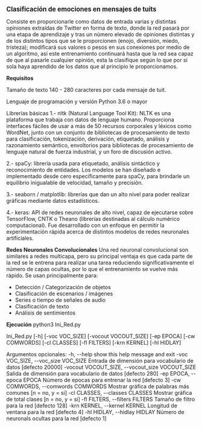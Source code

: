 <big><b>Clasificación de emociones en mensajes de tuits</b></big>

Consiste en proporcionarle como datos de entrada varias y distintas opiniones extraídas de Twitter en forma de texto, donde la red pasará por una etapa de aprendizaje y tras un número elevado de opiniones distintas y de los distintos tipos que se le proporcionen (enojo, diversión, miedo, tristeza); modificará sus valores o pesos en sus conexiones por medio de un algoritmo, así este entrenamiento continuará hasta que la red sea capaz de que al pasarle cualquier opinión, esta la clasifique según lo que por sí sola haya aprendido de los datos que al principio le proporcionamos.

<b>Requisitos</b>

Tamaño de texto
140 - 280 caracteres por cada mensaje de tuit.

Lenguaje de programación y versión
Python 3.6 o mayor

Librerías básicas
1.- nltk (Natural Language Tool Kit): NLTK es una plataforma que trabaja con datos de lenguaje humano. Proporciona interfaces fáciles de usar a más de 50 recursos corporales y léxicos como WordNet, junto con un conjunto de bibliotecas de procesamiento de texto para clasificación, tokenización, derivación, etiquetado, análisis y razonamiento semántico, envoltorios para bibliotecas de procesamiento de lenguaje natural de fuerza industrial, y un foro de discusión activo.

2.- spaCy: librería usada para etiquetado, análisis sintáctico y reconocimiento de entidades. Los modelos se han diseñado e implementado desde cero específicamente para spaCy, para brindarle un equilibrio inigualable de velocidad, tamaño y precisión. 

3.- seaborn / matplotlib: librerías que dan un alto nivel para poder realizar gráficas mediante datos estadísticos.

4.- keras: API de redes neuronales de alto nivel, capaz de ejecutarse sobre TensorFlow, CNTK o Theano (librerías destinadas al cálculo numérico computacional). Fue desarrollado con un enfoque en permitir la experimentación rápida acerca de distintos modelos de redes neuronales artificiales.

<b>Redes Neuronales Convolucionales</b>
Una red neuronal convolucional son similares a redes multicapa, pero su principal ventaja es que cada parte de la red se le entrena para realizar una tarea reduciendo significativamente el número de capas ocultas, por lo que el entrenamiento se vuelve más rápido. 
Se usan principalmente para:
-	Detección / Categorización de objetos
-	Clasificación de escenarios / imágenes
-	Series o tiempo de señales de audio
-	Clasificación de texto
-	Análisis de sentimientos

<b>Ejecución</b>
python3 Ini_Red.py

Ini_Red.py [-h] [-voc VOC_SIZE] [-vocout VOCOUT_SIZE] [-ep EPOCA]
                  [-cw COMWORDS] [-cl CLASSES] [-fl FILTERS] [-krn KERNEL]
                  [-hl HIDLAY]

Argumentos opcionales:
  -h, --help            show this help message and exit
  -voc VOC_SIZE, --voc_size VOC_SIZE
                        Entrada de dimensión para vocabulario de datos
                        [defecto 20000]
  -vocout VOCOUT_SIZE, --vocout_size VOCOUT_SIZE
                        Salida de dimensión para vocabulario de datos [defecto
                        280]
  -ep EPOCA, --epoca EPOCA
                        Número de epocas para entrenar la red [defecto 3]
  -cw COMWORDS, --comwords COMWORDS
                        Mostrar gráfica de palabras más comunes [n = no, y =
                        si]
  -cl CLASSES, --classes CLASSES
                        Mostrar gráfica de total clases [n = no, y = si]
  -fl FILTERS, --filters FILTERS
                        Tamaño de filtro para la red [defecto 128]
  -krn KERNEL, --kernel KERNEL
                        Longitud de ventana para la red [defecto 4]
  -hl HIDLAY, --hidlay HIDLAY
                        Número de neuronals ocultas para la red [defecto 1]


